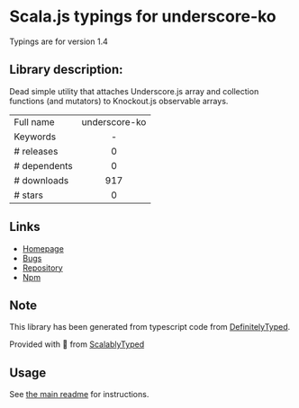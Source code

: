 
# Scala.js typings for underscore-ko

Typings are for version 1.4

## Library description:
Dead simple utility that attaches Underscore.js array and collection functions (and mutators) to Knockout.js observable arrays.

|                    |                 |
| ------------------ | :-------------: |
| Full name          | underscore-ko |
| Keywords           | - |
| # releases         | 0 |
| # dependents       | 0 |
| # downloads        | 917 |
| # stars            | 0 |

## Links
- [Homepage](https://github.com/kamranayub/UnderscoreKO)
- [Bugs](https://github.com/kamranayub/UnderscoreKO/issues)
- [Repository](https://github.com/kamranayub/UnderscoreKO)
- [Npm](https://www.npmjs.com/package/underscore-ko)
    


## Note
This library has been generated from typescript code from [DefinitelyTyped](https://definitelytyped.org).

Provided with :purple_heart: from [ScalablyTyped](https://github.com/oyvindberg/ScalablyTyped)

## Usage
See [the main readme](../../readme.md) for instructions.


